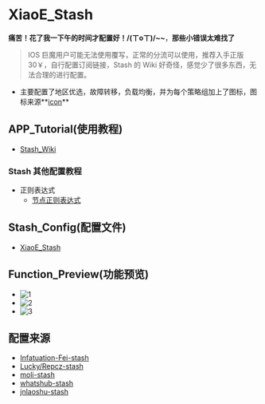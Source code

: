 # XiaoE_Stash
**痛苦！花了我一下午的时间才配置好！/(ㄒoㄒ)/~~**，**那些小错误太难找了**
> IOS 巨魔用户可能无法使用覆写，正常的分流可以使用，推荐入手正版30￥，自行配置订阅链接，Stash 的 Wiki 好奇怪，感觉少了很多东西，无法合理的进行配置。
- 主要配置了地区优选，故障转移，负载均衡，并为每个策略组加上了图标，图标来源**[icon](https://github.com/LaolunsiG/XiaoE_PCR/tree/main/icons)**

## APP_Tutorial(使用教程)
- [Stash_Wiki](https://stash.wiki/)
### Stash 其他配置教程
- 正则表达式
  - [节点正则表达式](https://github.com/LaolunsiG/XiaoE_PCR/blob/main/Config_File/%E8%8A%82%E7%82%B9%E7%9A%84%E6%AD%A3%E5%88%99%E8%A1%A8%E8%BE%BE%E5%BC%8F.md)

## Stash_Config(配置文件)
- [XiaoE_Stash](https://raw.githubusercontent.com/LaolunsiG/XiaoE_PCR/main/Config_File/Stash/XiaoE_Stash.yaml)

## Function_Preview(功能预览)
- ![1](https://github.com/LaolunsiG/XiaoE_PCR/blob/main/Config_File/Stash/Picture/photo_2024-07-04_20-21-42.jpg)
- ![2](https://github.com/LaolunsiG/XiaoE_PCR/blob/main/Config_File/Stash/Picture/photo_2024-07-04_20-21-39.jpg)
- ![3](https://github.com/LaolunsiG/XiaoE_PCR/blob/main/Config_File/Stash/Picture/photo_2024-07-04_20-21-33.jpg)

## 配置来源
- [Infatuation-Fei-stash](https://github.com/Infatuation-Fei/rule/blob/main/Stash/%E9%85%8D%E7%BD%AE%E6%A8%A1%E6%9D%BF/Config%20for%20Stash.yaml)
- [Lucky/Repcz-stash](https://github.com/Repcz/Tool/tree/X/Stash)
- [moli-stash](https://github.com/Moli-X/Resources/raw/main/Clash/Clash.yml)
- [whatshub-stash](https://whatshub.top/config/stash-auto.yaml)
- [jnlaoshu-stash](https://github.com/jnlaoshu/MySelf/blob/main/Stash/Config.yaml)
